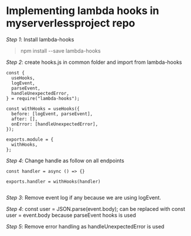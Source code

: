 # Implementing lambda hooks in myserverlessproject repo

_Step 1_: Install lambda-hooks

> npm install --save lambda-hooks

_Step 2_: create hooks.js in common folder and import from lambda-hooks

```
const {
  useHooks,
  logEvent,
  parseEvent,
  handleUnexpectedError,
} = require("lambda-hooks");

const withHooks = useHooks({
  before: [logEvent, parseEvent],
  after: [],
  onError: [handleUnexpectedError],
});

exports.module = {
  withHooks,
};
```

_Step 4_: Change handle as follow on all endpoints
```
const handler = async () => {}

exports.handler = withHooks(handler)


```

_Step 3_: Remove event log if any because we are using logEvent.

_Step 4_:  const user = JSON.parse(event.body); can be replaced with const user = event.body because parseEvent hooks is used

_Step 5_: Remove error handling as handleUnexpectedError is used